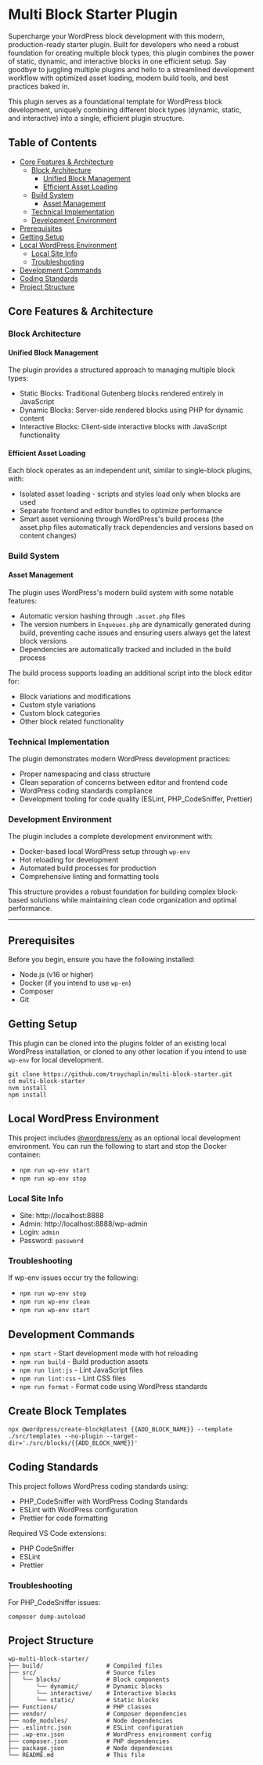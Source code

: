 # Multi Block Starter Plugin

Supercharge your WordPress block development with this modern, production-ready starter plugin. Built for developers who need a robust foundation for creating multiple block types, this plugin combines the power of static, dynamic, and interactive blocks in one efficient setup. Say goodbye to juggling multiple plugins and hello to a streamlined development workflow with optimized asset loading, modern build tools, and best practices baked in.

This plugin serves as a foundational template for WordPress block development, uniquely combining different block types (dynamic, static, and interactive) into a single, efficient plugin structure.

## Table of Contents

-   [Core Features & Architecture](#core-features--architecture)
    -   [Block Architecture](#block-architecture)
        -   [Unified Block Management](#unified-block-management)
        -   [Efficient Asset Loading](#efficient-asset-loading)
    -   [Build System](#build-system)
        -   [Asset Management](#asset-management)
    -   [Technical Implementation](#technical-implementation)
    -   [Development Environment](#development-environment)
-   [Prerequisites](#prerequisites)
-   [Getting Setup](#getting-setup)
-   [Local WordPress Environment](#local-wordpress-environment)
    -   [Local Site Info](#local-site-info)
    -   [Troubleshooting](#troubleshooting)
-   [Development Commands](#development-commands)
-   [Coding Standards](#coding-standards)
-   [Project Structure](#project-structure)

## Core Features & Architecture

### Block Architecture

#### Unified Block Management

The plugin provides a structured approach to managing multiple block types:

-   Static Blocks: Traditional Gutenberg blocks rendered entirely in JavaScript
-   Dynamic Blocks: Server-side rendered blocks using PHP for dynamic content
-   Interactive Blocks: Client-side interactive blocks with JavaScript functionality

#### Efficient Asset Loading

Each block operates as an independent unit, similar to single-block plugins, with:

-   Isolated asset loading - scripts and styles load only when blocks are used
-   Separate frontend and editor bundles to optimize performance
-   Smart asset versioning through WordPress's build process (the asset.php files automatically track dependencies and versions based on content changes)

### Build System

#### Asset Management

The plugin uses WordPress's modern build system with some notable features:

-   Automatic version hashing through `.asset.php` files
-   The version numbers in `Enqueues.php` are dynamically generated during build, preventing cache issues and ensuring users always get the latest block versions
-   Dependencies are automatically tracked and included in the build process

The build process supports loading an additional script into the block editor for:

-   Block variations and modifications
-   Custom style variations
-   Custom block categories
-   Other block related functionality

### Technical Implementation

The plugin demonstrates modern WordPress development practices:

-   Proper namespacing and class structure
-   Clean separation of concerns between editor and frontend code
-   WordPress coding standards compliance
-   Development tooling for code quality (ESLint, PHP_CodeSniffer, Prettier)

### Development Environment

The plugin includes a complete development environment with:

-   Docker-based local WordPress setup through `wp-env`
-   Hot reloading for development
-   Automated build processes for production
-   Comprehensive linting and formatting tools

This structure provides a robust foundation for building complex block-based solutions while maintaining clean code organization and optimal performance.

---

## Prerequisites

Before you begin, ensure you have the following installed:

-   Node.js (v16 or higher)
-   Docker (if you intend to use `wp-en`)
-   Composer
-   Git

## Getting Setup

This plugin can be cloned into the plugins folder of an existing local WordPress installation, or cloned to any other location if you intend to use `wp-env` for local development.

```
git clone https://github.com/troychaplin/multi-block-starter.git
cd multi-block-starter
nvm install
npm install
```

## Local WordPress Environment

This project includes [@wordpress/env](https://developer.wordpress.org/block-editor/reference-guides/packages/packages-env/) as an optional local development environment. You can run the following to start and stop the Docker container:

-   `npm run wp-env start`
-   `npm run wp-env stop`

### Local Site Info

-   Site: http://localhost:8888
-   Admin: http://localhost:8888/wp-admin
-   Login: `admin`
-   Password: `password`

### Troubleshooting

If wp-env issues occur try the following:

-   `npm run wp-env stop`
-   `npm run wp-env clean`
-   `npm run wp-env start`

## Development Commands

-   `npm start` - Start development mode with hot reloading
-   `npm run build` - Build production assets
-   `npm run lint:js` - Lint JavaScript files
-   `npm run lint:css` - Lint CSS files
-   `npm run format` - Format code using WordPress standards

## Create Block Templates

```
npx @wordpress/create-block@latest {{ADD_BLOCK_NAME}} --template ./src/templates --no-plugin --target-dir='./src/blocks/{{ADD_BLOCK_NAME}}'
```

## Coding Standards

This project follows WordPress coding standards using:

-   PHP_CodeSniffer with WordPress Coding Standards
-   ESLint with WordPress configuration
-   Prettier for code formatting

Required VS Code extensions:

-   PHP CodeSniffer
-   ESLint
-   Prettier

### Troubleshooting

For PHP_CodeSniffer issues:

```
composer dump-autoload
```

## Project Structure

```
wp-multi-block-starter/
├── build/                  # Compiled files
├── src/                    # Source files
│   └── blocks/             # Block components
│       └── dynamic/        # Dynamic blocks
│       └── interactive/    # Interactive blocks
│       └── static/         # Static blocks
├── Functions/              # PHP classes
├── vendor/                 # Composer dependencies
├── node_modules/           # Node dependencies
├── .eslintrc.json          # ESLint configuration
├── .wp-env.json            # WordPress environment config
├── composer.json           # PHP dependencies
├── package.json            # Node dependencies
└── README.md               # This file
```
